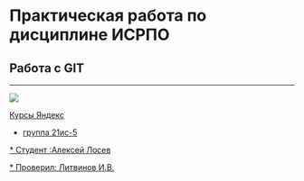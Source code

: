 # Практическая работа по дисциплине ИСРПО
## Работа с GIT

-----

<p aligh="center"><img src="https://w.forfun.com/fetch/5a/5a7350599720f7a5b6749672e16b099f.jpeg" src= width="300"></p>

<p><a href="https://practicum.yandex.ru/">Курсы Яндекс</p>

* группа 21ис-5
<p>* Студент :<a href="https://vk.com/weltuman">Алексей Лосев</p>
* Проверил: Литвинов И.В.
